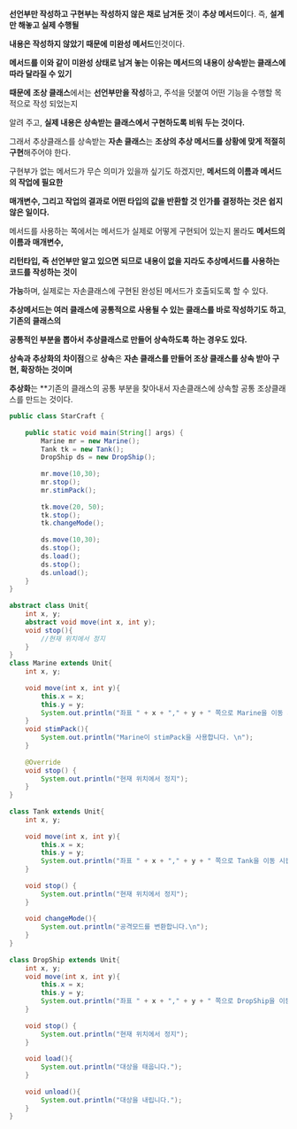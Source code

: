 **선언부만 작성하고 구현부는 작성하지 않은 채로 남겨둔 것**이 **추상 메서드이**다. 즉, **설계만 해놓고 실제 수행될**

**내용은 작성하지 않았기 때문에** **미완성 메서드**인것이다.

**메서드를 이와 같이 미완성 상태로 남겨 놓는 이유는 메서드의 내용이 상속받는 클래스에 따라 달라질 수 있기**

**때문에** **조상 클래스**에서는 **선언부만을 작성**하고, 주석을 덧붙여 어떤 기능을 수행할 목적으로 작성 되었는지

알려 주고, **실제 내용은 상속받는 클래스에서 구현하도록 비워 두는 것이다.**

그래서 추상클래스를 상속받는 **자손 클래스**는 **조상의 추상 메서드를 상황에 맞게 적절히 구현**해주어야 한다.

구현부가 없는 메서드가 무슨 의미가 있을까 싶기도 하겠지만, **메서드의 이름과 메서드의 작업에 필요한**

**매개변수, 그리고 작업의 결과로 어떤 타입의 값을 반환할 것 인가를 결정하는 것은 쉽지 않은 일이다.**

메서드를 사용하는 쪽에서는 메서드가 실제로 어떻게 구현되어 있는지 몰라도 **메서드의 이름과 매개변수,**

**리턴타입, 즉 선언부만 알고 있으면** **되므로** **내용이 없을 지라도 추상메서드를 사용하는 코드를 작성하는 것이**

**가능**하며, 실제로는 자손클래스에 구현된 완성된 메서드가 호출되도록 할 수 있다.

**추상메서드는 여러 클래스에 공통적으로 사용될 수 있는 클래스를 바로 작성하기도 하고**, **기존의 클래스의**

**공통적인 부분을 뽑아서 추상클래스로 만들어 상속하도록 하는 경우도 있다.**

**상속과 추상화의 차이점**으로 **상속**은 **자손 클래스를 만들어 조상 클래스를 상속 받아 구현, 확장하는 것이며**

**추상화**는 **기존의 클래스의 공통 부분을 찾아내서 자손클래스에 상속할 공통 조상클래스를 만드는 것이다.

```java
public class StarCraft {  
  
    public static void main(String[] args) {  
        Marine mr = new Marine();  
        Tank tk = new Tank();  
        DropShip ds = new DropShip();  
  
        mr.move(10,30);  
        mr.stop();  
        mr.stimPack();  
  
        tk.move(20, 50);  
        tk.stop();  
        tk.changeMode();  
  
        ds.move(10,30);  
        ds.stop();  
        ds.load();  
        ds.stop();  
        ds.unload();  
    }  
}  
  
abstract class Unit{  
    int x, y;  
    abstract void move(int x, int y);  
    void stop(){  
        //현재 위치에서 정지  
    }  
}  
class Marine extends Unit{  
    int x, y;  
  
    void move(int x, int y){  
        this.x = x;  
        this.y = y;  
        System.out.println("좌표 " + x + "," + y + " 쪽으로 Marine을 이동 시킵니다.");  
    }  
    void stimPack(){  
        System.out.println("Marine이 stimPack을 사용합니다. \n");  
    }  
  
    @Override  
    void stop() {  
        System.out.println("현재 위치에서 정지");  
    }  
}  
  
class Tank extends Unit{  
    int x, y;  
  
    void move(int x, int y){  
        this.x = x;  
        this.y = y;  
        System.out.println("좌표 " + x + "," + y + " 쪽으로 Tank을 이동 시킵니다.");  
    }  
  
    void stop() {  
        System.out.println("현재 위치에서 정지");  
    }  
  
    void changeMode(){  
        System.out.println("공격모드를 변환합니다.\n");  
    }  
}  
  
class DropShip extends Unit{  
    int x, y;  
    void move(int x, int y){  
        this.x = x;  
        this.y = y;  
        System.out.println("좌표 " + x + "," + y + " 쪽으로 DropShip을 이동 시킵니다.");  
    }  
  
    void stop() {  
        System.out.println("현재 위치에서 정지");  
    }  
  
    void load(){  
        System.out.println("대상을 태웁니다.");  
    }  
  
    void unload(){  
        System.out.println("대상을 내립니다.");  
    } 
}
```
